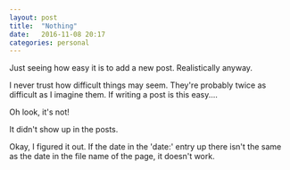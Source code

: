 ```yaml
---
layout: post
title:  "Nothing"
date:   2016-11-08 20:17
categories: personal
---
```


Just seeing how easy it is to add a new post. Realistically anyway.

I never trust how difficult things may seem. They're probably twice
as difficult as I imagine them. If writing a post is this easy....


Oh look, it's not!

It didn't show up in the posts. 

Okay, I figured it out. If the date in the 'date:' entry up there isn't the same as the date in the file name of the page, it doesn't work.

